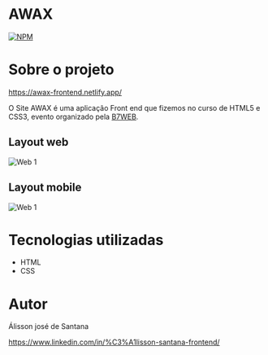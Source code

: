 # AWAX
[![NPM](https://img.shields.io/npm/l/react)](https://github.com/alissonsantana154/AWAX/blob/master/LICENSE) 

# Sobre o projeto

https://awax-frontend.netlify.app/

O Site AWAX é uma aplicação Front end que fizemos no curso de HTML5 e CSS3, evento organizado pela [B7WEB](https://b7web.com.br/fullstack/?ref=I24108426I&gclid=CjwKCAjw8KmLBhB8EiwAQbqNoIZmM7S0i2hSO2KxocuVt4PDmEskAMRuNffEU7LXbNXfVILGlvEIlhoCQSAQAvD_BwE "Site b7web ").


## Layout web

![Web 1](https://media4.giphy.com/media/70pmkRqlSOSP4V8OXA/giphy.gif?cid=790b76112d1c4458f4bdd4bd016cba1d18d0ddb0c66a1944&rid=giphy.gif&ct=g)

 
## Layout mobile

![Web 1](https://media2.giphy.com/media/BHgcheXUodSdCu4Is5/giphy.gif?cid=790b761146f1360d852678227e0ea7403362868e5909dc3f&rid=giphy.gif&ct=g)

# Tecnologias utilizadas


- HTML 
- CSS


# Autor
Álisson josé de Santana

https://www.linkedin.com/in/%C3%A1lisson-santana-frontend/

